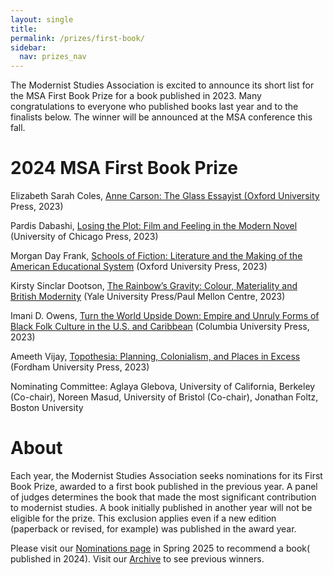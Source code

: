 ```yaml
---
layout: single
title: 
permalink: /prizes/first-book/
sidebar:
  nav: prizes_nav
---
```


<!-- #BeginEditable "content" -->

<p>The Modernist Studies Association is excited to announce its short list for
	the MSA First Book Prize for a book published in 2023. Many
	congratulations to everyone who published books last year and to the
	finalists below. The winner will be announced at the MSA conference
	this fall.</p>

<h1>2024 MSA First Book Prize</h1>

<p>Elizabeth Sarah Coles, <a href="https://global.oup.com/academic/product/anne-carson-9780197680919?cc=us&lang=en&">Anne Carson: The Glass Essayist (Oxford University</a> 
Press, 2023)</p>

<p>Pardis Dabashi, <a href="https://press.uchicago.edu/ucp/books/book/chicago/L/bo206924764.html">Losing the Plot: Film and Feeling in the Modern Novel</a> 
(University of Chicago Press, 2023)</p>

<p>Morgan Day Frank, <a href="https://global.oup.com/academic/product/schools-of-fiction-9780192867506?cc=us&lang=en&">Schools of Fiction: Literature and the Making of the 
American Educational System</a> (Oxford University Press, 2023)</p>

<p>Kirsty Sinclar Dootson, <a href="https://yalebooks.yale.edu/book/9781913107369/the-rainbows-gravity/">The Rainbow’s Gravity: Colour, Materiality and 
British Modernity</a> (Yale University Press/Paul Mellon Centre, 2023)</p>

<p>Imani D. Owens, <a href="https://cup.columbia.edu/book/turn-the-world-upside-down/9780231208895">Turn the World Upside Down: Empire and Unruly Forms of 
Black Folk Culture in the U.S. and Caribbean</a> (Columbia University Press, 
2023)</p>

<p>Ameeth Vijay, <a href="https://www.fordhampress.com/9781531503185/topothesia/">Topothesia: Planning, Colonialism, and Places in Excess</a> 
(Fordham University Press, 2023)		</p>													

<p>Nominating Committee: Aglaya Glebova, University of California, Berkeley 
(Co-chair), Noreen Masud, University of Bristol (Co-chair), Jonathan Foltz, 
Boston University	</p>						

<h1>About</h1>
<p>Each year, the Modernist Studies Association seeks nominations for
	its First Book Prize, awarded to a first book published in the
	previous year. A panel of judges determines the book that made the
	most significant contribution to modernist studies. A book initially
	published in another year will not be eligible for the prize. This
	exclusion applies even if a new edition (paperback or revised, for
	example) was published in the award year.<br />
<p>Please visit our <a href="/prize/nominate.html">Nominations page</a>
	in Spring 2025 to recommend a book(                              published in 2024). Visit our <a href="/prize/archive.html"
		>Archive</a> to see previous winners.</p>
<!-- #EndEditable -->